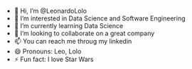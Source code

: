 - 👋 Hi, I’m @LeonardoLolo
- 👀 I’m interested in Data Science and Software Engineering
- 🌱 I’m currently learning Data Science
- 💞️ I’m looking to collaborate on a great company
- 📫 You can reach me throug my linkedin
- 😄 Pronouns: Leo, Lolo
- ⚡ Fun fact: I love Star Wars

<!---
LeonardoLolo/LeonardoLolo is a ✨ special ✨ repository because its `README.md` (this file) appears on your GitHub profile.
You can click the Preview link to take a look at your changes.
--->
